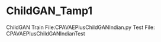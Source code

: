 # ChildGAN_Tamp1
ChildGAN
Train File:CPAVAEPlusChildGANIndian.py
Test File: CPAVAEPlusChildGANIndianTest


